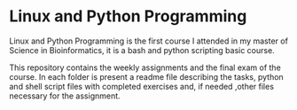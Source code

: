 # Linux and Python Programming

Linux and Python Programming is the first course I attended in my master of Science in Bioinformatics, it is a bash and python scripting basic course.

This repository contains the weekly assignments and the final exam of the course. In each folder is present a readme file describing the tasks, python and shell script files with completed exercises and, if needed ,other files necessary for the assignment.
